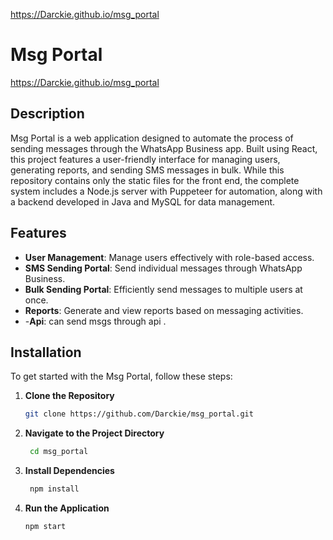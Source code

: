 https://Darckie.github.io/msg_portal

# Msg Portal
https://Darckie.github.io/msg_portal
## Description
Msg Portal is a web application designed to automate the process of sending messages through the WhatsApp Business app. Built using React, this project features a user-friendly interface for managing users, generating reports, and sending SMS messages in bulk. While this repository contains only the static files for the front end, the complete system includes a Node.js server with Puppeteer for automation, along with a backend developed in Java and MySQL for data management.

## Features
- **User Management**: Manage users effectively with role-based access.
- **SMS Sending Portal**: Send individual messages through WhatsApp Business.
- **Bulk Sending Portal**: Efficiently send messages to multiple users at once.
- **Reports**: Generate and view reports based on messaging activities.
- -**Api**: can send msgs through api .

## Installation
To get started with the Msg Portal, follow these steps:

1. **Clone the Repository**
   ```bash
   git clone https://github.com/Darckie/msg_portal.git
2. **Navigate to the Project Directory**
   ```bash
    cd msg_portal
3. **Install Dependencies**
     ```bash
      npm install
4. **Run the Application**
     ```bash
     npm start
